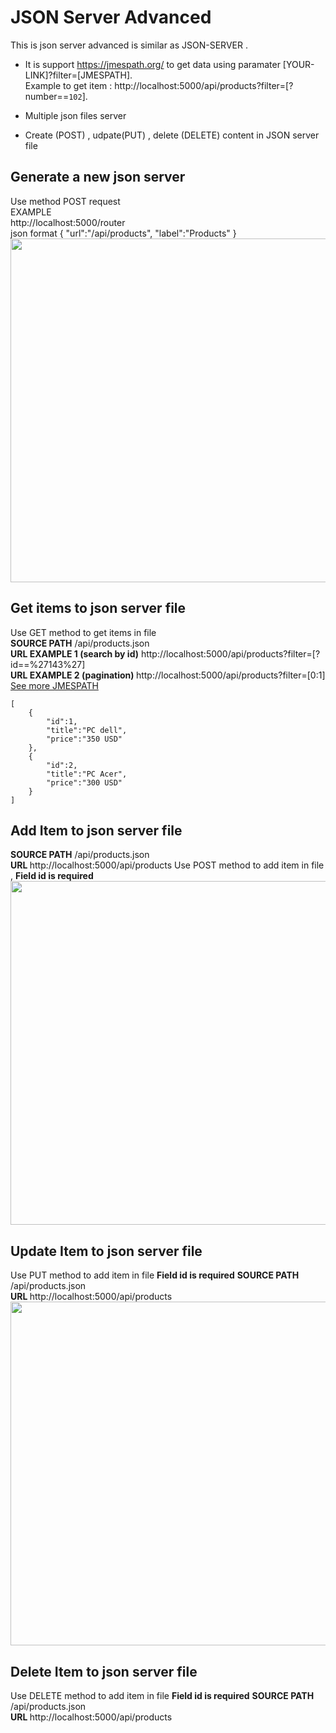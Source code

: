 # JSON Server Advanced
This is json server advanced is similar as JSON-SERVER . 
* It is support https://jmespath.org/ to  get data using paramater [YOUR-LINK]?filter=[JMESPATH].
<br/>Example to get item : http://localhost:5000/api/products?filter=[?number==`102`].

* Multiple json files server<br/>

* Create (POST) , udpate(PUT) , delete (DELETE) content in JSON server file<br/>

## Generate a new json server

Use method POST request <br/>
EXAMPLE<br/>
http://localhost:5000/router <br/>
json format
{
	"url":"/api/products",
	"label":"Products"
} 
<br/>
<img src="http://miandrilala.com/sites/drupalmada/files/2020-10/Screen%20Shot%202020-10-13%20at%209.24.08%20AM.png" style="max-width:100%" width="550px"/>
## Get items to json server file
Use GET method to get items in file <br/>
<b>SOURCE PATH</b> /api/products.json <br/>
<b>URL EXAMPLE 1 (search by id)</b> http://localhost:5000/api/products?filter=[?id==%27143%27] <br/>
<b>URL EXAMPLE 2 (pagination) </b> http://localhost:5000/api/products?filter=[0:1] 
<br/><a href="https://jmespath.org/tutorial.html"> See more JMESPATH </a>

```
[
	{
		"id":1,
		"title":"PC dell",
		"price":"350 USD"
	},
	{
		"id":2,
		"title":"PC Acer",
		"price":"300 USD"
	}
]
```
## Add Item to json server file

<b>SOURCE PATH</b> /api/products.json <br/>
<b>URL </b> http://localhost:5000/api/products
Use POST method to add item in file , <b>Field id is required</b>
<br/>
<img src="http://miandrilala.com/sites/drupalmada/files/2020-10/Screen%20Shot%202020-10-13%20at%208.48.21%20PM_0.png" width="550px"/>
<br/>
## Update Item to json server file
Use PUT method to add item in file <b>Field id is required</b>
<b>SOURCE PATH</b> /api/products.json <br/>
<b>URL </b> http://localhost:5000/api/products 
<br/>
<img src="http://miandrilala.com/sites/drupalmada/files/2020-10/Screen%20Shot%202020-10-13%20at%209.45.43%20PM.png" width="550px" />
<br/>
## Delete Item to json server file
Use DELETE method to add item in file <b>Field id is required</b>
<b>SOURCE PATH</b> /api/products.json <br/>
<b>URL </b> http://localhost:5000/api/products

